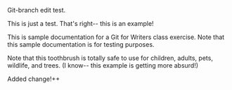 Git-branch edit test.

This is just a test. That's right-- this is an example!

This is sample documentation for a Git for Writers class exercise. Note that this sample documentation is for testing purposes.

Note that this toothbrush is totally safe to use for children, adults, pets, wildlife, and trees. (I know-- this example is getting more absurd!)

Added change!++

